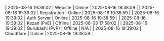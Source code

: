 | 2025-08-16 19:39:02 | Website | Online | 2025-08-16 19:38:59 |
| 2025-08-16 19:39:02 | Registration | Online | 2025-08-16 19:38:59 |
| 2025-08-16 19:39:02 | Auth Server | Online | 2025-08-16 19:38:59 |
| 2025-08-16 19:39:02 | Kezan (PvE) | Offline | 2025-08-03 17:58:02 |
| 2025-08-16 19:39:02 | Gurubashi (PvP) | Offline | N/A |
| 2025-08-16 19:39:02 | Cloudflare | Online | 2025-08-16 19:38:59 |
